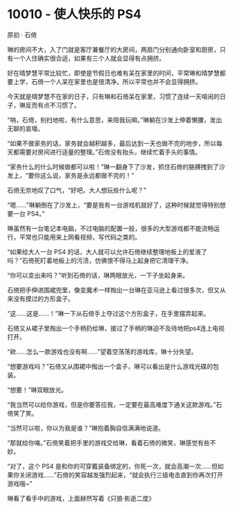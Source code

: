 # 10010 - 使人快乐的 PS4
原初 · 石倚

琳的房间不大，入了门就是客厅兼餐厅的大房间，两扇门分别通向卧室和厨房，只有一个人住确实很合适，如果有三个人就会显得有点拥挤。

好在晴梦慧平常比较忙，即使是节假日也难有呆在家里的时间，平常琳和晴梦慧都要上学，石倚一个人呆在家里也是很清净。所以平常也并不会显得拥挤。

今天就是晴梦慧不在家的日子，只有琳和石倚呆在家里，习惯了连续一天喧闹的日子，琳反而有点不习惯了。

“呐，石倚，别扫地啦，有什么意思，来陪我玩嘛。”琳躺在沙发上伸着懒腰，发出无聊的哀嚎。

“如果不做家务的话，家务就会越积越多，最后达到一天也做不完的地步，所以每天都需要对房间进行适量的整理。”石倚没有抬头，继续忙着手头的事情。

“家务什么的什么时候做都可以啦！”琳一翻身下了沙发，抓住石倚的胳膊拽到了沙发上，“要你这么说，家务是永远都做不完的！”
  
石倚无奈地叹了口气，“好吧，大人想玩些什么呢？”
 
 “嗯……”琳躺倒在了沙发上，“要是我有一台游戏机就好了，这种时候就觉得特别想要一台 PS4。”

琳虽然有一台笔记本电脑，不过电脑的配置一般，很多的大型游戏都不能流畅运行，平常也只能用来上网看视频，写代码之类的。

“如果给大人一台 PS4 的话，大人就可以允许石倚继续整理地板上的爱液了吗？”石倚死盯着地板上的污渍，仿佛恨不得马上起身把它清理干净。

“你可以变出来吗？”听到石倚的话，琳两眼放光，一下子坐起身来。

石倚把手伸进围裙兜里，像变魔术一样掏出一台琳在亚马逊上看过很多次，但又从来没有摸过的方形盒子。

“这……这是……！”琳一下从石倚手上夺过这个方形盒子，在手里摆弄起来。

石倚又从裙子里掏出一个手柄扔给琳，接过了手柄的琳迫不及待地把ps4连上电视打开。

“欸……怎么一款游戏也没有啊……”望着空荡荡的游戏库，琳十分失望。

“想要游戏吗？”石倚又从围裙中掏出一个盒子，琳可以看出是什么游戏光碟的包装。

“想要！”琳双眼放光。

“我当然可以给你游戏，但是你要答应我，一定要在最高难度下通关这款游戏。”石倚笑了笑。

“当然可以啦，你以为我是谁？”琳抱着胸自信满满地说道。

“那就给你咯。”石倚笑着把手里的游戏交给琳，看着石倚的微笑，琳感觉有些不妙。

“对了，这个 PS4 是和你的可穿戴装备绑定的，你死一次，就会高潮一次……但如果你关闭游戏……”石倚的笑容越发强烈起来，“就会执行三级电击直到你再次打开游戏哦~”

琳看了看手中的游戏，上面赫然写着《只狼·影逝二度》
